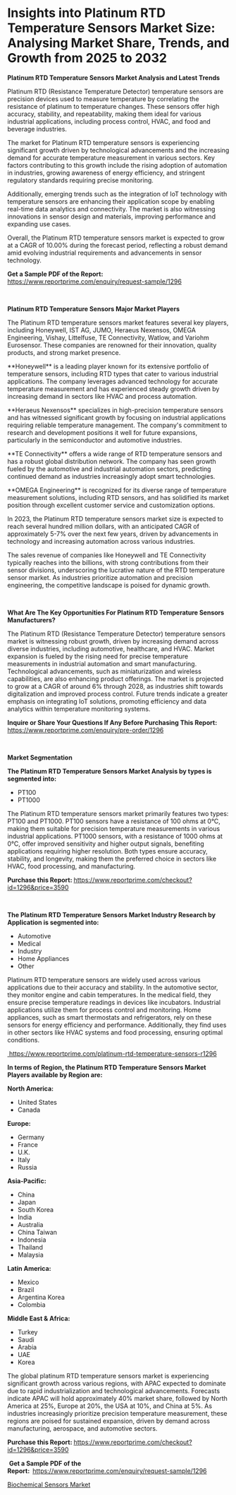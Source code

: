 <p><h1>Insights into Platinum RTD Temperature Sensors Market Size: Analysing Market Share, Trends, and Growth from 2025 to 2032</h1></p><p><strong>Platinum RTD Temperature Sensors Market Analysis and Latest Trends</strong></p>
<p><p>Platinum RTD (Resistance Temperature Detector) temperature sensors are precision devices used to measure temperature by correlating the resistance of platinum to temperature changes. These sensors offer high accuracy, stability, and repeatability, making them ideal for various industrial applications, including process control, HVAC, and food and beverage industries.</p><p>The market for Platinum RTD temperature sensors is experiencing significant growth driven by technological advancements and the increasing demand for accurate temperature measurement in various sectors. Key factors contributing to this growth include the rising adoption of automation in industries, growing awareness of energy efficiency, and stringent regulatory standards requiring precise monitoring.</p><p>Additionally, emerging trends such as the integration of IoT technology with temperature sensors are enhancing their application scope by enabling real-time data analytics and connectivity. The market is also witnessing innovations in sensor design and materials, improving performance and expanding use cases.</p><p>Overall, the Platinum RTD temperature sensors market is expected to grow at a CAGR of 10.00% during the forecast period, reflecting a robust demand amid evolving industrial requirements and advancements in sensor technology.</p></p>
<p><strong>Get a Sample PDF of the Report:&nbsp;</strong> <a href="https://www.reportprime.com/enquiry/request-sample/1296?utm_campaign=3095&utm_medium=2&utm_source=Github&utm_content=ia&utm_term=18032025&utm_id=platinum-rtd-temperature-sensors">https://www.reportprime.com/enquiry/request-sample/1296</a></p>
<p>&nbsp;</p>
<p><strong>Platinum RTD Temperature Sensors Major Market Players</strong></p>
<p><p>The Platinum RTD temperature sensors market features several key players, including Honeywell, IST AG, JUMO, Heraeus Nexensos, OMEGA Engineering, Vishay, Littelfuse, TE Connectivity, Watlow, and Variohm Eurosensor. These companies are renowned for their innovation, quality products, and strong market presence.</p><p>**Honeywell** is a leading player known for its extensive portfolio of temperature sensors, including RTD types that cater to various industrial applications. The company leverages advanced technology for accurate temperature measurement and has experienced steady growth driven by increasing demand in sectors like HVAC and process automation.</p><p>**Heraeus Nexensos** specializes in high-precision temperature sensors and has witnessed significant growth by focusing on industrial applications requiring reliable temperature management. The company's commitment to research and development positions it well for future expansions, particularly in the semiconductor and automotive industries.</p><p>**TE Connectivity** offers a wide range of RTD temperature sensors and has a robust global distribution network. The company has seen growth fueled by the automotive and industrial automation sectors, predicting continued demand as industries increasingly adopt smart technologies.</p><p>**OMEGA Engineering** is recognized for its diverse range of temperature measurement solutions, including RTD sensors, and has solidified its market position through excellent customer service and customization options.</p><p>In 2023, the Platinum RTD temperature sensors market size is expected to reach several hundred million dollars, with an anticipated CAGR of approximately 5-7% over the next few years, driven by advancements in technology and increasing automation across various industries.</p><p>The sales revenue of companies like Honeywell and TE Connectivity typically reaches into the billions, with strong contributions from their sensor divisions, underscoring the lucrative nature of the RTD temperature sensor market. As industries prioritize automation and precision engineering, the competitive landscape is poised for dynamic growth.</p></p>
<p>&nbsp;</p>
<p><strong>What Are The Key Opportunities For Platinum RTD Temperature Sensors Manufacturers?</strong></p>
<p><p>The Platinum RTD (Resistance Temperature Detector) temperature sensors market is witnessing robust growth, driven by increasing demand across diverse industries, including automotive, healthcare, and HVAC. Market expansion is fueled by the rising need for precise temperature measurements in industrial automation and smart manufacturing. Technological advancements, such as miniaturization and wireless capabilities, are also enhancing product offerings. The market is projected to grow at a CAGR of around 6% through 2028, as industries shift towards digitalization and improved process control. Future trends indicate a greater emphasis on integrating IoT solutions, promoting efficiency and data analytics within temperature monitoring systems.</p></p>
<p><strong>Inquire or Share Your Questions If Any Before Purchasing This Report:</strong> <a href="https://www.reportprime.com/enquiry/pre-order/1296?utm_campaign=3095&utm_medium=2&utm_source=Github&utm_content=ia&utm_term=18032025&utm_id=platinum-rtd-temperature-sensors">https://www.reportprime.com/enquiry/pre-order/1296</a></p>
<p>&nbsp;</p>
<p><strong>Market Segmentation</strong></p>
<p><strong>The Platinum RTD Temperature Sensors Market Analysis by types is segmented into:</strong></p>
<p><ul><li>PT100</li><li>PT1000</li></ul></p>
<p><p>The Platinum RTD temperature sensors market primarily features two types: PT100 and PT1000. PT100 sensors have a resistance of 100 ohms at 0°C, making them suitable for precision temperature measurements in various industrial applications. PT1000 sensors, with a resistance of 1000 ohms at 0°C, offer improved sensitivity and higher output signals, benefiting applications requiring higher resolution. Both types ensure accuracy, stability, and longevity, making them the preferred choice in sectors like HVAC, food processing, and manufacturing.</p></p>
<p><strong>Purchase this Report:&nbsp;</strong><a href="https://www.reportprime.com/checkout?id=1296&price=3590&utm_campaign=3095&utm_medium=2&utm_source=Github&utm_content=ia&utm_term=18032025&utm_id=platinum-rtd-temperature-sensors">https://www.reportprime.com/checkout?id=1296&price=3590</a></p>
<p>&nbsp;</p>
<p><strong>The Platinum RTD Temperature Sensors Market Industry Research by Application is segmented into:</strong></p>
<p><ul><li>Automotive</li><li>Medical</li><li>Industry</li><li>Home Appliances</li><li>Other</li></ul></p>
<p><p>Platinum RTD temperature sensors are widely used across various applications due to their accuracy and stability. In the automotive sector, they monitor engine and cabin temperatures. In the medical field, they ensure precise temperature readings in devices like incubators. Industrial applications utilize them for process control and monitoring. Home appliances, such as smart thermostats and refrigerators, rely on these sensors for energy efficiency and performance. Additionally, they find uses in other sectors like HVAC systems and food processing, ensuring optimal conditions.</p></p>
<p><a href="https://www.reportprime.com/platinum-rtd-temperature-sensors-r1296?utm_campaign=3095&utm_medium=2&utm_source=Github&utm_content=ia&utm_term=18032025&utm_id=platinum-rtd-temperature-sensors">&nbsp;https://www.reportprime.com/platinum-rtd-temperature-sensors-r1296</a></p>
<p><strong>In terms of Region, the Platinum RTD Temperature Sensors Market Players available by Region are:</strong></p>
<p>
    <p> <strong> North America: </strong>
        <ul>
            <li>United States</li>
            <li>Canada</li>
        </ul>
        </p> 
    <p> <strong> Europe: </strong>
        <ul>
            <li>Germany</li>
            <li>France</li>
            <li>U.K.</li>
            <li>Italy</li>
            <li>Russia</li>
        </ul>
        </p> 
    <p> <strong> Asia-Pacific: </strong>
        <ul>
            <li>China</li>
            <li>Japan</li>
            <li>South Korea</li>
            <li>India</li>
            <li>Australia</li>
            <li>China Taiwan</li>
            <li>Indonesia</li>
            <li>Thailand</li>
            <li>Malaysia</li>
        </ul>
        </p> 
    <p> <strong> Latin America: </strong>
        <ul>
            <li>Mexico</li>
            <li>Brazil</li>
            <li>Argentina Korea</li>
            <li>Colombia</li>
        </ul>
        </p> 
    <p> <strong> Middle East & Africa: </strong>
        <ul>
            <li>Turkey</li>
            <li>Saudi</li>
            <li>Arabia</li>
            <li>UAE</li>
            <li>Korea</li>
        </ul>
    </p>
    </p>
<p><p>The global platinum RTD temperature sensors market is experiencing significant growth across various regions, with APAC expected to dominate due to rapid industrialization and technological advancements. Forecasts indicate APAC will hold approximately 40% market share, followed by North America at 25%, Europe at 20%, the USA at 10%, and China at 5%. As industries increasingly prioritize precision temperature measurement, these regions are poised for sustained expansion, driven by demand across manufacturing, aerospace, and automotive sectors.</p></p>
<p><strong>Purchase this Report: </strong><a href="https://www.reportprime.com/checkout?id=1296&price=3590&utm_campaign=3095&utm_medium=2&utm_source=Github&utm_content=ia&utm_term=18032025&utm_id=platinum-rtd-temperature-sensors">https://www.reportprime.com/checkout?id=1296&price=3590</a></p>
<p>&nbsp;<strong>Get a Sample PDF of the Report:&nbsp;&nbsp;</strong><a href="https://www.reportprime.com/enquiry/request-sample/1296?utm_campaign=3095&utm_medium=2&utm_source=Github&utm_content=ia&utm_term=18032025&utm_id=platinum-rtd-temperature-sensors">https://www.reportprime.com/enquiry/request-sample/1296</a></p>
<p><strong></strong></p>
<p><p><a href="https://github.com/MariaWashington76/Market-Research-Report-List-2/blob/main/biochemical-sensors-market.md?utm_campaign=3095&utm_medium=2&utm_source=Github&utm_content=ia&utm_term=18032025&utm_id=platinum-rtd-temperature-sensors">Biochemical Sensors Market</a></p></p>